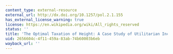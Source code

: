 ```yaml
---
content_type: external-resource
external_url: http://dx.doi.org/10.1257/pol.2.1.155
has_external_license_warning: true
license: https://en.wikipedia.org/wiki/All_rights_reserved
status: ''
title: 'The Optimal Taxation of Height: A Case Study of Utilitarian Income Redistribution'
uid: 2656604c-4f11-459a-83ab-74b60003b6eb
wayback_url: ''
---
```

